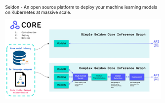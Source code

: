 Seldon - An open source platform to deploy your machine learning models on Kubernetes at massive scale.


![Architeture](images/seldon-core-high-level.jpg)

